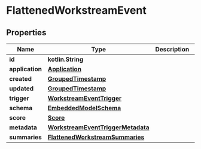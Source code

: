 
# FlattenedWorkstreamEvent

## Properties
Name | Type | Description | Notes
------------ | ------------- | ------------- | -------------
**id** | **kotlin.String** |  | 
**application** | [**Application**](Application) |  | 
**created** | [**GroupedTimestamp**](GroupedTimestamp) |  | 
**updated** | [**GroupedTimestamp**](GroupedTimestamp) |  | 
**trigger** | [**WorkstreamEventTrigger**](WorkstreamEventTrigger) |  | 
**schema** | [**EmbeddedModelSchema**](EmbeddedModelSchema) |  |  [optional]
**score** | [**Score**](Score) |  |  [optional]
**metadata** | [**WorkstreamEventTriggerMetadata**](WorkstreamEventTriggerMetadata) |  |  [optional]
**summaries** | [**FlattenedWorkstreamSummaries**](FlattenedWorkstreamSummaries) |  |  [optional]



